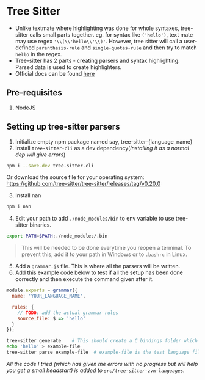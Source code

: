 # Tree Sitter

- Unlike textmate where highlighting was done for whole syntaxes, tree-sitter calls small parts together.
eg. for syntax like `('hello')`, text mate may use regex `'\\(\\'hello\\'\\)'`. However, tree sitter will call a user-defined `parenthesis-rule` and `single-quotes-rule` and then try to match `hello` in the regex.
- Tree-sitter has 2 parts - creating parsers and syntax highlighting. Parsed data is used to create highlighters.
- Official docs can be found [here](https://tree-sitter.github.io/tree-sitter)

## Pre-requisites
1. NodeJS

## Setting up tree-sitter parsers
1. Initialize empty npm package named say, tree-sitter-{language_name}
2. Install `tree-sitter-cli` as a dev dependency(*Installing it as a normal dep will give errors*)
```bash
npm i --save-dev tree-sitter-cli
```
Or download the source file for your operating system: https://github.com/tree-sitter/tree-sitter/releases/tag/v0.20.0

3. Install nan
```bash
npm i nan
```
4. Edit your path to add `./node_modules/bin` to env variable to use tree-sitter binaries.
```bash
export PATH=$PATH:./node_modules/.bin
```
> This will be needed to be done everytime you reopen a terminal. To prevent this, add it to your path in Windows or to `.bashrc` in Linux.
5. Add a `grammar.js` file. This is where all the parsers will be written.
6. Add this example code below to test if all the setup has been done correctly and then execute the command given after it.
```js
module.exports = grammar({
  name: 'YOUR_LANGUAGE_NAME',

  rules: {
    // TODO: add the actual grammar rules
    source_file: $ => 'hello'
  }
});
```
```bash
tree-sitter generate    # This should create a C bindings folder which will support parsing.
echo 'hello' > example-file
tree-sitter parse example-file  # example-file is the test language file, say test.asm
```


*All the code I tried (which has given me errors with no progress but will help you get a small headstart) is added to `src/tree-sitter-zvm-languages`.*
